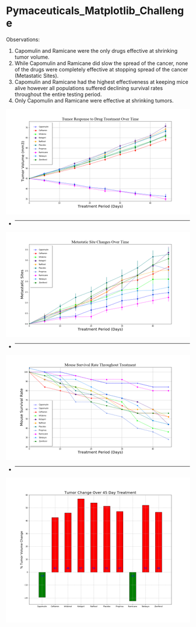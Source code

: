 # Pymaceuticals_Matplotlib_Challenge

Observations:
1. Capomulin and Ramicane were the only drugs effective at shrinking tumor volume.
2. While Capomulin and Ramicane did slow the spread of the cancer, none of the drugs were completely effective at stopping spread of the cancer (Metastatic Sites).
3. Capomulin and Ramicane had the highest effectiveness at keeping mice alive however all populations suffered declining survival rates throughout the entire testing period.
4. Only Capomulin and Ramicane were effective at shrinking tumors.


![Tumor_Vol_Changes](Images/TumorVolumenChanges.png)

* ----------------------------------------------------------------------------------

![Metastatic_Site_Changes](Images/MetastaticSiteChanges.png)

* ----------------------------------------------------------------------------------

![Mouse_Survival_Rate](Images/MiceSurvivalRate.png)

* ----------------------------------------------------------------------------------

![Tumor_Changes_Over_45day_Treatment](Images/BarTumorPercentChange.png)
